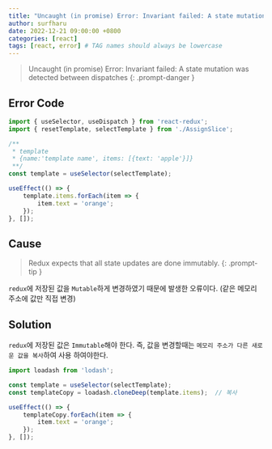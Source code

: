 ```yaml
---
title: "Uncaught (in promise) Error: Invariant failed: A state mutation was detected between dispatches"
author: surfharu
date: 2022-12-21 09:00:00 +0800
categories: [react]
tags: [react, error] # TAG names should always be lowercase
---
```



> Uncaught (in promise) Error: Invariant failed: A state mutation was detected between dispatches
{: .prompt-danger }


## Error Code
```js
import { useSelector, useDispatch } from 'react-redux';
import { resetTemplate, selectTemplate } from './AssignSlice';

/**
 * template 
 * {name:'template name', items: [{text: 'apple'}]}
 **/
const template = useSelector(selectTemplate);

useEffect(() => {
    template.items.forEach(item => {
        item.text = 'orange';
    });
}, []);
```
## Cause
> Redux expects that all state updates are done immutably.
{: .prompt-tip }

`redux`에 저장된 값을 `Mutable`하게 변경하였기 때문에 발생한 오류이다. (같은 메모리 주소에 값만 직접 변경) 

## Solution
`redux`에 저장된 값은 `Immutable`해야 한다. 즉, 값을 변경할때는 `메모리 주소가 다른 새로운 값을 복사`하여 사용 하여야한다.

```js
import loadash from 'lodash';

const template = useSelector(selectTemplate);
const templateCopy = loadash.cloneDeep(template.items);  // 복사

useEffect(() => {
    templateCopy.forEach(item => {
        item.text = 'orange';
    });
}, []);

```
